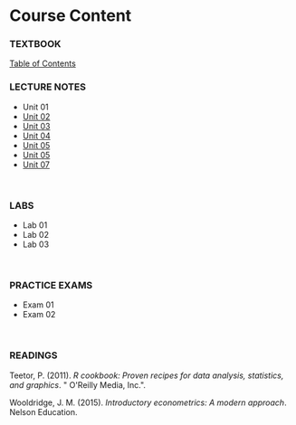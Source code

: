 # Course Content

### TEXTBOOK

[Table of Contents](TEXTBOOK/docs/index.html)
<br>

### LECTURE NOTES

* Unit 01  
* [Unit 02](LECTURES/module_2_slides.html)  
* [Unit 03](LECTURES/module_3_slides.html)  
* [Unit 04](LECTURES/module_4_slides.html)  
* [Unit 05](LECTURES/module_5_slides.html)  
* [Unit 05](LECTURES/module_6_slides.html)  
* [Unit 07](LECTURES/Specification-Part-II.html)  
<br>  
 

### LABS

* Lab 01 
* Lab 02 
* Lab 03 
<br>



### PRACTICE EXAMS

* Exam 01 
* Exam 02 
<br>


### READINGS

Teetor, P. (2011). *R cookbook: Proven recipes for data analysis, statistics, and graphics*. " O'Reilly Media, Inc.". 

Wooldridge, J. M. (2015). *Introductory econometrics: A modern approach*. Nelson Education.

<br>
